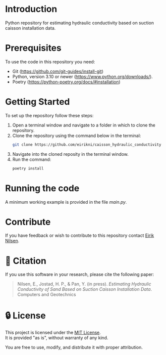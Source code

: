 # Introduction 
Python repository for estimating hydraulic conductivity based on suction caisson installation data.  

# Prerequisites
To use the code in this repository you need:
- Git (https://github.com/git-guides/install-git)
- Python, version 3.10 or newer (https://www.python.org/downloads/).
- Poetry (https://python-poetry.org/docs/#installation)

# Getting Started
To set up the repository follow these steps:
1. Open a terminal window and navigate to a folder in which to clone the repository.
2. Clone the repository using the command below in the terminal:
    ```Bash
    git clone https://github.com/eirikni/caisson_hydraulic_conductivity.git
    ```
3. Navigate into the cloned reposity in the terminal window.
4. Run the command:
    ```Bash
    poetry install
    ```

# Running the code
A minimum working example is provided in the file *main.py*.  

# Contribute
If you have feedback or wish to contribute to this repository contact [Eirik Nilsen](eirik.nilsen@ngi.no).

# 📖 Citation
If you use this software in your research, please cite the following paper:

> Nilsen, E., Jostad, H. P., & Pan, Y. (in press). *Estimating Hydraulic Conductivity of Sand Based on Suction Caisson Installation Data*. Computers and Geotechnics

# 🔒 License
This project is licensed under the [MIT License](https://opensource.org/license/mit).  
It is provided "as is", without warranty of any kind.

You are free to use, modify, and distribute it with proper attribution.